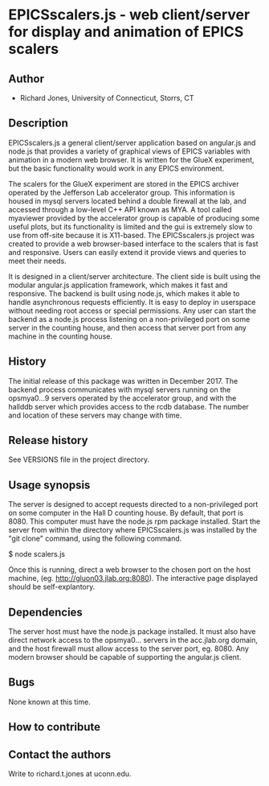 # EPICSscalers.js - web client/server for display and animation of EPICS scalers

## Author

* Richard Jones, University of Connecticut, Storrs, CT

## Description

EPICSscalers.js a general client/server application based on 
angular.js and node.js that provides a variety of graphical views
of EPICS variables with animation in a modern web browser. It
is written for the GlueX experiment, but the basic functionality
would work in any EPICS environment.

The scalers for the GlueX experiment are stored in the EPICS archiver
operated by the Jefferson Lab accelerator group. This information is
housed in mysql servers located behind a double firewall at the lab,
and accessed through a low-level C++ API known as MYA. A tool called
myaviewer provided by the accelerator group is capable of producing
some useful plots, but its functionality is limited and the gui is 
extremely slow to use from off-site because it is X11-based. The
EPICSscalers.js project was created to provide a web browser-based
interface to the scalers that is fast and responsive. Users can
easily extend it provide views and queries to meet their needs.

It is designed in a client/server architecture. The client side is
built using the modular angular.js application framework, which
makes it fast and responsive. The backend is built using node.js,
which makes it able to handle asynchronous requests efficiently.
It is easy to deploy in userspace without needing root access
or special permissions. Any user can start the backend as a
node.js process listening on a non-privileged port on some server
in the counting house, and then access that server port from any
machine in the counting house.

## History

The initial release of this package was written in December 2017.
The backend process communicates with mysql servers running on the
opsmya0...9 servers operated by the accelerator group, and with the
hallddb server which provides access to the rcdb database. The number
and location of these servers may change with time.

## Release history

See VERSIONS file in the project directory.

## Usage synopsis

The server is designed to accept requests directed to a non-privileged
port on some computer in the Hall D counting house. By default, that
port is 8080. This computer must have the node.js rpm package installed.
Start the server from within the directory where EPICSscalers.js was
installed by the "git clone" command, using the following command.

  $ node scalers.js

Once this is running, direct a web browser to the chosen port on the
host machine, (eg. http://gluon03.jlab.org:8080). The interactive page
displayed should be self-explantory.

## Dependencies

The server host must have the node.js package installed. It must also
have direct network access to the opsmya0... servers in the acc.jlab.org
domain, and the host firewall must allow access to the server port,
eg. 8080. Any modern browser should be capable of supporting the
angular.js client.

## Bugs

None known at this time.

## How to contribute

## Contact the authors

Write to richard.t.jones at uconn.edu.

